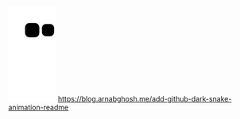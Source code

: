 ![Snake animation](https://github.com/ctokx/ctokx/blob/output/github-contribution-grid-snake.svg) https://blog.arnabghosh.me/add-github-dark-snake-animation-readme
